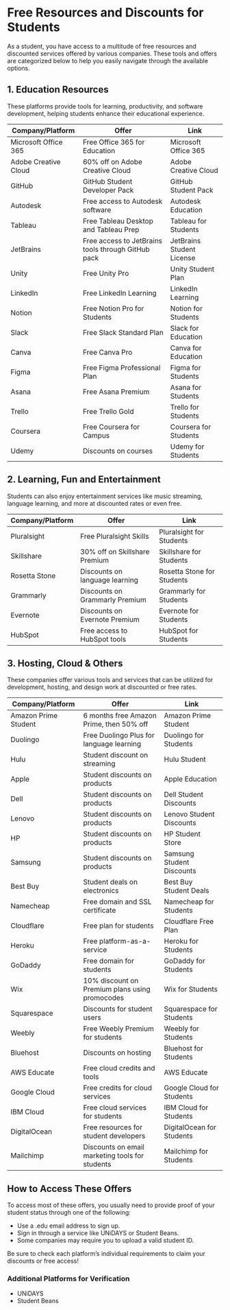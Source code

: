 # Free Resources and Discounts for Students

As a student, you have access to a multitude of free resources and discounted services offered by various companies. These tools and offers are categorized below to help you easily navigate through the available options.

## 1. Education Resources

These platforms provide tools for learning, productivity, and software development, helping students enhance their educational experience.

| Company/Platform | Offer | Link |
|------------------|-------|------|
| Microsoft Office 365 | Free Office 365 for Education | Microsoft Office 365 |
| Adobe Creative Cloud | 60% off on Adobe Creative Cloud | Adobe Creative Cloud |
| GitHub | GitHub Student Developer Pack | GitHub Student Pack |
| Autodesk | Free access to Autodesk software | Autodesk Education |
| Tableau | Free Tableau Desktop and Tableau Prep | Tableau for Students |
| JetBrains | Free access to JetBrains tools through GitHub pack | JetBrains Student License |
| Unity | Free Unity Pro | Unity Student Plan |
| LinkedIn | Free LinkedIn Learning | LinkedIn Learning |
| Notion | Free Notion Pro for Students | Notion for Students |
| Slack | Free Slack Standard Plan | Slack for Education |
| Canva | Free Canva Pro | Canva for Education |
| Figma | Free Figma Professional Plan | Figma for Students |
| Asana | Free Asana Premium | Asana for Students |
| Trello | Free Trello Gold | Trello for Students |
| Coursera | Free Coursera for Campus | Coursera for Students |
| Udemy | Discounts on courses | Udemy for Students |

## 2. Learning, Fun and Entertainment

Students can also enjoy entertainment services like music streaming, language learning, and more at discounted rates or even free.

| Company/Platform | Offer | Link |
|------------------|-------|------|
| Pluralsight | Free Pluralsight Skills | Pluralsight for Students |
| Skillshare | 30% off on Skillshare Premium | Skillshare for Students |
| Rosetta Stone | Discounts on language learning | Rosetta Stone for Students |
| Grammarly | Discounts on Grammarly Premium | Grammarly for Students |
| Evernote | Discounts on Evernote Premium | Evernote for Students |
| HubSpot | Free access to HubSpot tools | HubSpot for Students |

## 3. Hosting, Cloud & Others

These companies offer various tools and services that can be utilized for development, hosting, and design work at discounted or free rates.

| Company/Platform | Offer | Link |
|------------------|-------|------|
| Amazon Prime Student | 6 months free Amazon Prime, then 50% off | Amazon Prime Student |
| Duolingo | Free Duolingo Plus for language learning | Duolingo for Students |
| Hulu | Student discount on streaming | Hulu Student |
| Apple | Student discounts on products | Apple Education |
| Dell | Student discounts on products | Dell Student Discounts |
| Lenovo | Student discounts on products | Lenovo Student Discounts |
| HP | Student discounts on products | HP Student Store |
| Samsung | Student discounts on products | Samsung Student Discounts |
| Best Buy | Student deals on electronics | Best Buy Student Deals |
| Namecheap | Free domain and SSL certificate | Namecheap for Students |
| Cloudflare | Free plan for students | Cloudflare Free Plan |
| Heroku | Free platform-as-a-service | Heroku for Students |
| GoDaddy | Free domain for students | GoDaddy for Students |
| Wix | 10% discount on Premium plans using promocodes | Wix for Students |
| Squarespace | Discounts for student users | Squarespace for Students |
| Weebly | Free Weebly Premium for students | Weebly for Students |
| Bluehost | Discounts on hosting | Bluehost for Students |
| AWS Educate | Free cloud credits and tools | AWS Educate |
| Google Cloud | Free credits for cloud services | Google Cloud for Students |
| IBM Cloud | Free cloud services for students | IBM Cloud for Students |
| DigitalOcean | Free resources for student developers | DigitalOcean for Students |
| Mailchimp | Discounts on email marketing tools for students | Mailchimp for Students |

## How to Access These Offers

To access most of these offers, you usually need to provide proof of your student status through one of the following:

- Use a .edu email address to sign up.
- Sign in through a service like UNiDAYS or Student Beans.
- Some companies may require you to upload a valid student ID.

Be sure to check each platform’s individual requirements to claim your discounts or free access!

### Additional Platforms for Verification

- UNiDAYS
- Student Beans

